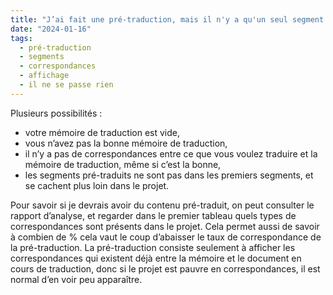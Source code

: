 ```yaml
---
title: "J’ai fait une pré-traduction, mais il n'y a qu'un seul segment qui a été pré-traduit. Pourquoi ?"
date: "2024-01-16"
tags:
  - pré-traduction
  - segments
  - correspondances
  - affichage
  - il ne se passe rien
---
```


Plusieurs possibilités :

- votre mémoire de traduction est vide,
- vous n’avez pas la bonne mémoire de traduction,
- il n’y a pas de correspondances entre ce que vous voulez traduire et la mémoire de traduction, même si c’est la bonne,
- les segments pré-traduits ne sont pas dans les premiers segments, et se cachent plus loin dans le projet.

Pour savoir si je devrais avoir du contenu pré-traduit, on peut consulter le rapport d’analyse, et regarder dans le premier tableau quels types de correspondances sont présents dans le projet. Cela permet aussi de savoir à combien de % cela vaut le coup d’abaisser le taux de correspondance de la pré-traduction. La pré-traduction consiste seulement à afficher les correspondances qui existent déjà entre la mémoire et le document en cours de traduction, donc si le projet est pauvre en correspondances, il est normal d’en voir peu apparaître.